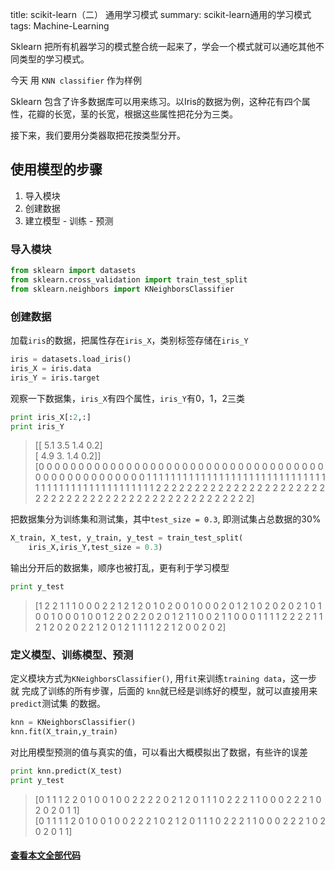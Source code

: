 title: scikit-learn（二） 通用学习模式
summary: scikit-learn通用的学习模式
tags: Machine-Learning

Sklearn 把所有机器学习的模式整合统一起来了，学会一个模式就可以通吃其他不同类型的学习模式。

今天 用 `KNN classifier` 作为样例

Sklearn 包含了许多数据库可以用来练习。以Iris的数据为例，这种花有四个属性，花瓣的长宽，茎的长宽，根据这些属性把花分为三类。

接下来，我们要用分类器取把花按类型分开。

## 使用模型的步骤
1. 导入模块
2. 创建数据
3. 建立模型 - 训练 - 预测

### 导入模块
```python
from sklearn import datasets
from sklearn.cross_validation import train_test_split
from sklearn.neighbors import KNeighborsClassifier
```

### 创建数据
加载`iris`的数据，把属性存在`iris_X`，类别标签存储在`iris_Y`
```python
iris = datasets.load_iris()
iris_X = iris.data
iris_Y = iris.target
```

观察一下数据集，`iris_X`有四个属性，`iris_Y`有0，1，2三类
```python
print iris_X[:2,:]
print iris_Y
``` 

> [[ 5.1  3.5  1.4  0.2]  
 [ 4.9  3.   1.4  0.2]]  
[0 0 0 0 0 0 0 0 0 0 0 0 0 0 0 0 0 0 0 0 0 0 0 0 0 0 0 0 0 0 0 0 0 0 0 0 0
 0 0 0 0 0 0 0 0 0 0 0 0 0 1 1 1 1 1 1 1 1 1 1 1 1 1 1 1 1 1 1 1 1 1 1 1 1
 1 1 1 1 1 1 1 1 1 1 1 1 1 1 1 1 1 1 1 1 1 1 1 1 1 1 2 2 2 2 2 2 2 2 2 2 2
 2 2 2 2 2 2 2 2 2 2 2 2 2 2 2 2 2 2 2 2 2 2 2 2 2 2 2 2 2 2 2 2 2 2 2 2 2
 2 2]

 把数据集分为训练集和测试集，其中`test_size = 0.3`, 即测试集占总数据的30%
 ```python
 X_train, X_test, y_train, y_test = train_test_split(
     iris_X,iris_Y,test_size = 0.3)
 ```

输出分开后的数据集，顺序也被打乱，更有利于学习模型
```python
print y_test
```
> [1 2 2 1 1 1 0 0 0 2 2 1 2 1 2 0 1 0 2 0 0 1 0 0 0 2 0 1 2 1 0 2 0 2 0 2 1
 0 1 0 0 1 0 0 0 1 0 0 1 2 2 0 2 2 0 2 0 1 2 1 1 0 0 2 1 1 0 0 0 1 1 1 1 2
 2 2 2 1 1 2 1 2 0 2 0 2 2 1 2 0 1 2 1 1 1 1 2 2 1 2 0 0 2 0 2]


 ### 定义模型、训练模型、预测

 定义模块方式为`KNeighborsClassifier()`, 用`fit`来训练`training data`，这一步就
 完成了训练的所有步骤，后面的 `knn`就已经是训练好的模型，就可以直接用来`predict`测试集
 的数据。
 ```python
knn = KNeighborsClassifier()
knn.fit(X_train,y_train)
 ```
 对比用模型预测的值与真实的值，可以看出大概模拟出了数据，有些许的误差
 ```python
 print knn.predict(X_test)
 print y_test
 ```
 > [0 1 1 1 2 2 0 1 0 0 1 0 0 2 2 2 2 0 2 1 2 0 1 1 1 0 2 2 2 1 1 0 0 0 2 2 2
 1 0 2 0 2 0 1 1]  
[0 1 1 1 1 2 0 1 0 0 1 0 0 2 2 2 1 0 2 1 2 0 1 1 1 0 2 2 2 1 1 0 0 0 2 2 2
 1 0 2 0 2 0 1 1]

#### [查看本文全部代码](https://github.com/lxy-kyb/scikit-learn-tutorial/blob/master/knn_try.py)